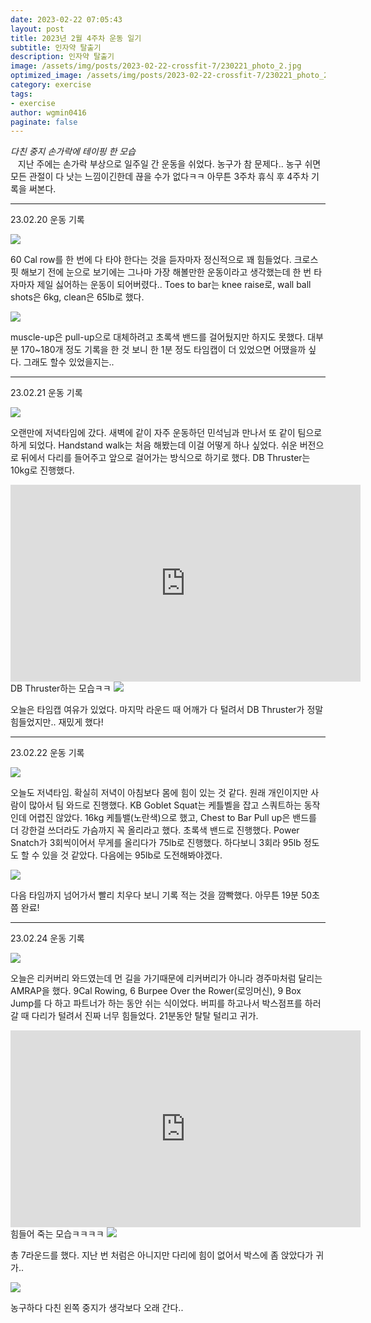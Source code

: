 ```yaml
---
date: 2023-02-22 07:05:43
layout: post
title: 2023년 2월 4주차 운동 일기
subtitle: 인자약 탈출기
description: 인자약 탈출기
image: /assets/img/posts/2023-02-22-crossfit-7/230221_photo_2.jpg
optimized_image: /assets/img/posts/2023-02-22-crossfit-7/230221_photo_2.jpg
category: exercise
tags:
- exercise
author: wgmin0416
paginate: false
---
```

*다친 중지 손가락에 테이핑 한 모습*  
&nbsp;&nbsp; 지난 주에는 손가락 부상으로 일주일 간 운동을 쉬었다.
농구가 참 문제다.. 농구 쉬면 모든 관절이 다 낫는 느낌이긴한데 끊을 수가 없다ㅋㅋ
아무튼 3주차 휴식 후 4주차 기록을 써본다.

---

23.02.20 운동 기록

<img src="/assets/img/posts/2023-02-22-crossfit-7/230220_wod.jpg"/>

60 Cal row를 한 번에 다 타야 한다는 것을 듣자마자 정신적으로 꽤 힘들었다. 크로스핏 해보기 전에 눈으로 보기에는 
그나마 가장 해볼만한 운동이라고 생각했는데 한 번 타자마자 제일 싫어하는 운동이 되어버렸다..
Toes to bar는 knee raise로, wall ball shots은 6kg, clean은 65lb로 했다.


<img src="/assets/img/posts/2023-02-22-crossfit-7/230220_record.jpg"/>

muscle-up은 pull-up으로 대체하려고 초록색 밴드를 걸어뒀지만 하지도 못했다. 
대부분 170~180개 정도 기록을 한 것 보니 한 1분 정도 타임캡이 더 있었으면 어땠을까 싶다. 그래도 할수 있었을지는..

---

23.02.21 운동 기록

<img src="/assets/img/posts/2023-02-22-crossfit-7/230221_wod.jpg"/>

오랜만에 저녁타임에 갔다. 새벽에 같이 자주 운동하던 민석님과 만나서 또 같이 팀으로 하게 되었다.
Handstand walk는 처음 해봤는데 이걸 어떻게 하나 싶었다. 쉬운 버전으로 뒤에서 다리를 들어주고 앞으로 걸어가는 방식으로 하기로 했다.
DB Thruster는 10kg로 진행했다.

<iframe width="560" height="315" src="https://www.youtube.com/embed/JW6ykdEVL7w" title="YouTube video player" frameborder="0" allow="accelerometer; autoplay; clipboard-write; encrypted-media; gyroscope; picture-in-picture; web-share" allowfullscreen>
</iframe>
DB Thruster하는 모습ㅋㅋ

<img src="/assets/img/posts/2023-02-22-crossfit-7/230221_record.jpg"/>

오늘은 타임캡 여유가 있었다. 마지막 라운드 때 어깨가 다 털려서 DB Thruster가 정말 힘들었지만.. 재밌게 했다!

---

23.02.22 운동 기록

<img src="/assets/img/posts/2023-02-22-crossfit-7/230222_wod.jpg"/>

오늘도 저녁타임. 확실히 저녁이 아침보다 몸에 힘이 있는 것 같다. 원래 개인이지만 사람이 많아서 팀 와드로 진행했다.
KB Goblet Squat는 케틀벨을 잡고 스쿼트하는 동작인데 어렵진 않았다. 16kg 케틀밸(노란색)으로 했고, 
Chest to Bar Pull up은 밴드를 더 강한걸 쓰더라도 가슴까지 꼭 올리라고 했다. 초록색 밴드로 진행했다.
Power Snatch가 3회씩이어서 무게를 올리다가 75lb로 진행했다. 하다보니 3회라 95lb 정도도 할 수 있을 것 같았다. 
다음에는 95lb로 도전해봐야겠다.

<img src="/assets/img/posts/2023-02-22-crossfit-7/230222_record.jpg"/>

다음 타임까지 넘어가서 빨리 치우다 보니 기록 적는 것을 깜빡했다. 아무튼 19분 50초쯤 완료!

---

23.02.24 운동 기록

<img src="/assets/img/posts/2023-02-22-crossfit-7/230224_wod.jpg"/>

오늘은 리커버리 와드였는데 먼 길을 가기때문에 리커버리가 아니라 경주마처럼 달리는 AMRAP을 했다.
9Cal Rowing, 6 Burpee Over the Rower(로잉머신), 9 Box Jump를 다 하고 파트너가 하는 동안 쉬는 식이었다.
버피를 하고나서 박스점프를 하러 갈 때 다리가 털려서 진짜 너무 힘들었다. 21분동안 탈탈 털리고 귀가.

<iframe width="560" height="315" src="https://www.youtube.com/embed/0-FZGVgOrNg" title="YouTube video player" frameborder="0" allow="accelerometer; autoplay; clipboard-write; encrypted-media; gyroscope; picture-in-picture; web-share" allowfullscreen>
</iframe>
힘들어 죽는 모습ㅋㅋㅋㅋ

<img src="/assets/img/posts/2023-02-22-crossfit-7/230224_record.jpg"/>

총 7라운드를 했다. 지난 번 처럼은 아니지만 다리에 힘이 없어서 박스에 좀 앉았다가 귀가..

<img src="/assets/img/posts/2023-02-22-crossfit-7/230224_photo_1.jpg"/>

농구하다 다친 왼쪽 중지가 생각보다 오래 간다..
